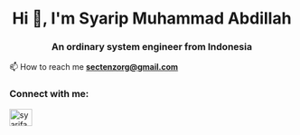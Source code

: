 <h1 align="center">Hi 👋, I'm Syarip Muhammad Abdillah</h1>
<h3 align="center">An ordinary system engineer from Indonesia</h3>

📫 How to reach me **sectenzorg@gmail.com**

<h3 align="left">Connect with me:</h3>
<p align="left">
<a href="https://linkedin.com/in/syarifabdillah13" target="blank"><img align="center" src="https://raw.githubusercontent.com/rahuldkjain/github-profile-readme-generator/master/src/images/icons/Social/linked-in-alt.svg" alt="syarifabdillah13" height="30" width="40" /></a>
</p>
